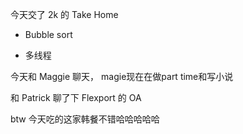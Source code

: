 今天交了 2k 的 Take Home

- Bubble sort

- 多线程

今天和 Maggie 聊天， magie现在在做part time和写小说

和 Patrick 聊了下 Flexport 的 OA

btw 今天吃的这家韩餐不错哈哈哈哈哈
